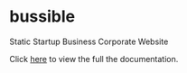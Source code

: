 # bussible
Static Startup Business Corporate Website

Click <a href="https://khairulazry.github.io/bussible/Documentation/">here</a> to view the full the documentation.
